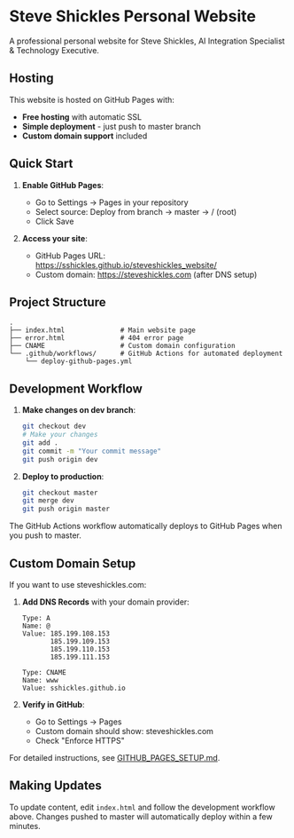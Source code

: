 # Steve Shickles Personal Website

A professional personal website for Steve Shickles, AI Integration Specialist & Technology Executive.

## Hosting

This website is hosted on GitHub Pages with:
- **Free hosting** with automatic SSL
- **Simple deployment** - just push to master branch
- **Custom domain support** included

## Quick Start

1. **Enable GitHub Pages**:
   - Go to Settings → Pages in your repository
   - Select source: Deploy from branch → master → / (root)
   - Click Save

2. **Access your site**:
   - GitHub Pages URL: https://sshickles.github.io/steveshickles_website/
   - Custom domain: https://steveshickles.com (after DNS setup)

## Project Structure

```
.
├── index.html              # Main website page
├── error.html              # 404 error page
├── CNAME                   # Custom domain configuration
└── .github/workflows/      # GitHub Actions for automated deployment
    └── deploy-github-pages.yml
```

## Development Workflow

1. **Make changes on dev branch**:
   ```bash
   git checkout dev
   # Make your changes
   git add .
   git commit -m "Your commit message"
   git push origin dev
   ```

2. **Deploy to production**:
   ```bash
   git checkout master
   git merge dev
   git push origin master
   ```

The GitHub Actions workflow automatically deploys to GitHub Pages when you push to master.

## Custom Domain Setup

If you want to use steveshickles.com:

1. **Add DNS Records** with your domain provider:
   ```
   Type: A
   Name: @
   Value: 185.199.108.153
          185.199.109.153
          185.199.110.153
          185.199.111.153

   Type: CNAME
   Name: www
   Value: sshickles.github.io
   ```

2. **Verify in GitHub**:
   - Go to Settings → Pages
   - Custom domain should show: steveshickles.com
   - Check "Enforce HTTPS"

For detailed instructions, see [GITHUB_PAGES_SETUP.md](GITHUB_PAGES_SETUP.md).

## Making Updates

To update content, edit `index.html` and follow the development workflow above. Changes pushed to master will automatically deploy within a few minutes.